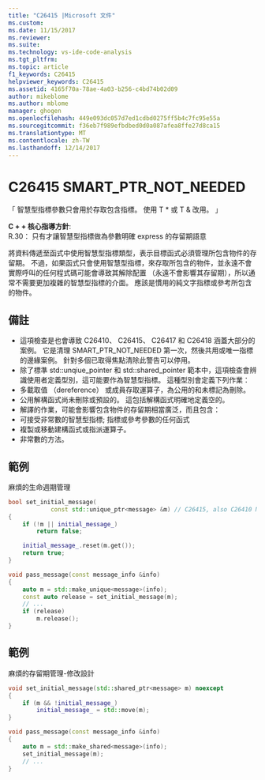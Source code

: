 ```yaml
---
title: "C26415 |Microsoft 文件"
ms.custom: 
ms.date: 11/15/2017
ms.reviewer: 
ms.suite: 
ms.technology: vs-ide-code-analysis
ms.tgt_pltfrm: 
ms.topic: article
f1_keywords: C26415
helpviewer_keywords: C26415
ms.assetid: 4165f70a-78ae-4a03-b256-c4bd74b02d09
author: mikeblome
ms.author: mblome
manager: ghogen
ms.openlocfilehash: 449e093dc057d7ed1cdbd0275ff5b4c7fc95e55a
ms.sourcegitcommit: f36eb7f989efbdbed0d0a087afea8ffe27d8ca15
ms.translationtype: MT
ms.contentlocale: zh-TW
ms.lasthandoff: 12/14/2017
---
```

# <a name="c26415-smartptrnotneeded"></a>C26415 SMART_PTR_NOT_NEEDED
「 智慧型指標參數只會用於存取包含指標。 使用 T * 或 T & 改用。 」

**C + + 核心指導方針**:   
R.30： 只有才讓智慧型指標做為參數明確 express 的存留期語意

將資料傳遞至函式中使用智慧型指標類型，表示目標函式必須管理所包含物件的存留期。 不過，如果函式只會使用智慧型指標，來存取所包含的物件，並永遠不會實際呼叫的任何程式碼可能會導致其解除配置 （永遠不會影響其存留期），所以通常不需要更加複雜的智慧型指標的介面。 應該是慣用的純文字指標或參考所包含的物件。

## <a name="remarks"></a>備註    
 -  這項檢查是也會導致 C26410、 C26415、 C26417 和 C26418 涵蓋大部分的案例。 它是清理 SMART_PTR_NOT_NEEDED 第一次，然後共用或唯一指標的邊緣案例。 針對多個已取得焦點清除此警告可以停用。
-  除了標準 std::unqiue_pointer 和 std::shared_pointer 範本中，這項檢查會辨識使用者定義型別，這可能要作為智慧型指標。 這種型別會定義下列作業：
-  多載取值 （dereference） 或成員存取運算子，為公用的和未標記為刪除。
-  公用解構函式尚未刪除或預設的。 這包括解構函式明確地定義空的。
-  解譯的作業，可能會影響包含物件的存留期相當廣泛，而且包含：
-  可接受非常數的智慧型指標; 指標或參考參數的任何函式
-  複製或移動建構函式或指派運算子。
-  非常數的方法。
## <a name="example"></a>範例 
麻煩的生命週期管理

```cpp
bool set_initial_message(
            const std::unique_ptr<message> &m) // C26415, also C26410 NO_REF_TO_CONST_UNIQUE_PTR
{
    if (!m || initial_message_)
        return false;

    initial_message_.reset(m.get());
    return true;
}

void pass_message(const message_info &info)
{
    auto m = std::make_unique<message>(info);
    const auto release = set_initial_message(m);
    // ...
    if (release)
        m.release();
}
```

## <a name="example"></a>範例 
麻煩的存留期管理-修改設計

```cpp
void set_initial_message(std::shared_ptr<message> m) noexcept
{
    if (m && !initial_message_)
        initial_message_ = std::move(m);
}

void pass_message(const message_info &info)
{
    auto m = std::make_shared<message>(info);
    set_initial_message(m);
    // ...
}
```
